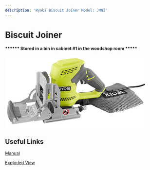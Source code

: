```yaml
---
description: 'Ryobi Biscuit Joiner Model: JM82'
---
```


# Biscuit Joiner

**\*\*\*\*\*\* Stored in a bin in cabinet #1 in the woodshop room \*\*\*\*\***

<div align="left">

<img src="../.gitbook/assets/image (99).png" alt="">

</div>

## Useful Links

[Manual](https://drive.google.com/file/d/1yA3MuL8K1v2VYqX1pSoISxn78DW3yG9p/view?usp=sharing)

[Exploded View](https://drive.google.com/file/d/1OP7kIRCEflM1msGCHfGcnNFdld1SIA37/view?usp=sharing)
